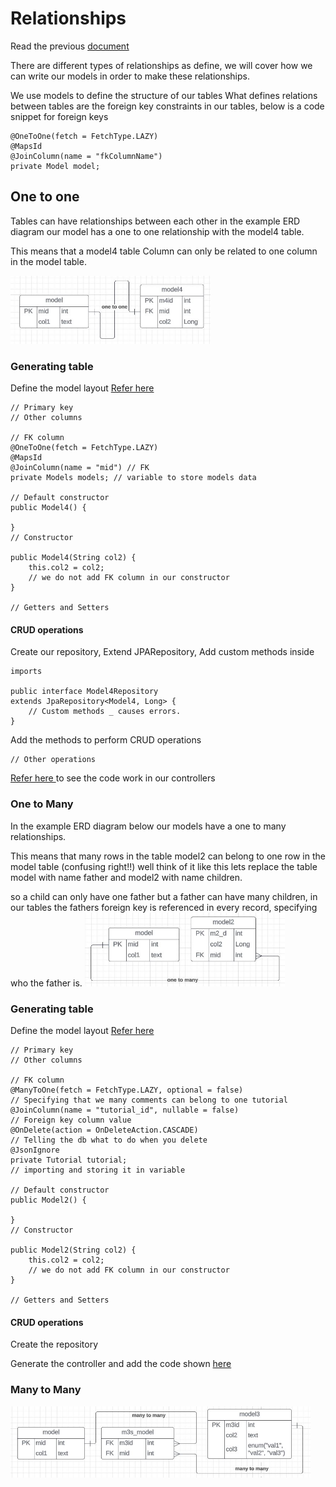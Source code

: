 
# Relationships
Read the previous [document](./Process.md)

There are different types of relationships as define, we will cover how we can write our models in order to make these relationships.

We use models to define the structure of our tables
What defines relations between tables are the foreign key constraints in our tables, below is a code snippet for foreign keys

    @OneToOne(fetch = FetchType.LAZY)
    @MapsId
    @JoinColumn(name = "fkColumnName")
    private Model model;

## One to one 
Tables can have relationships between each other in the example ERD diagram our model has a one to one relationship with the model4 table.

This means that a model4 table Column can only be related to one column in the model table.


<img src="./images/model1-1.JPG" width="320" title="hover text"> 

### Generating table

Define the model layout [ Refer here](./src/main/java/com/template/example/models/Model4.java)

    // Primary key
    // Other columns
    
    // FK column
    @OneToOne(fetch = FetchType.LAZY)
    @MapsId
    @JoinColumn(name = "mid") // FK
    private Models models; // variable to store models data

    // Default constructor
    public Model4() {

    }
    // Constructor

    public Model4(String col2) {
        this.col2 = col2;
        // we do not add FK column in our constructor
    }

    // Getters and Setters

#### CRUD operations

Create our repository, Extend JPARepository, Add custom methods inside

    imports

    public interface Model4Repository 
    extends JpaRepository<Model4, Long> {
        // Custom methods _ causes errors.
    }
Add the methods to perform CRUD operations

    // Other operations
    

[Refer here ](./src/main/java/com/template/example/controllers/Model4Controllers.java)to see the code work in our controllers

### One to Many
In the example ERD diagram below our models have a one to many relationships.

This means that many rows in the table model2 can belong to one row in the model table (confusing right!!) well think of it like this lets replace the table model with name father and model2 with name children.

so a child can only have one father but a father can have many children, in our tables the fathers foreign key is referenced in every record, specifying who the father is.
<img src="./images/model1-many.JPG" width="320" title="hover text"> 

### Generating table

Define the model layout [Refer here](./src/main/java/com/template/example/models/Model4.java)

    // Primary key
    // Other columns
    
    // FK column
    @ManyToOne(fetch = FetchType.LAZY, optional = false) 
    // Specifying that we many comments can belong to one tutorial
    @JoinColumn(name = "tutorial_id", nullable = false) 
    // Foreign key column value
    @OnDelete(action = OnDeleteAction.CASCADE) 
    // Telling the db what to do when you delete
    @JsonIgnore
    private Tutorial tutorial; 
    // importing and storing it in variable

    // Default constructor
    public Model2() {

    }
    // Constructor

    public Model2(String col2) {
        this.col2 = col2;
        // we do not add FK column in our constructor
    }

    // Getters and Setters

#### CRUD operations
Create the repository

Generate the controller and add the code shown [here]()

### Many to Many 

<img src="./images/modelmany-many.JPG" width="480" title="hover text"> 

